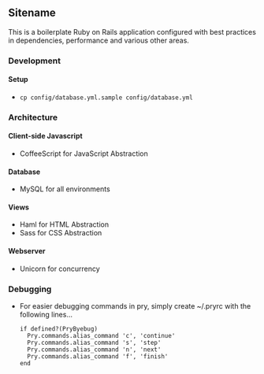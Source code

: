 ## Sitename
This is a boilerplate Ruby on Rails application configured with best practices in dependencies, performance and various other areas.

### Development
#### Setup
- ```cp config/database.yml.sample config/database.yml```

### Architecture
#### Client-side Javascript
- CoffeeScript for JavaScript Abstraction

#### Database
- MySQL for all environments

#### Views
- Haml for HTML Abstraction
- Sass for CSS Abstraction

#### Webserver
- Unicorn for concurrency

### Debugging
- For easier debugging commands in pry, simply create ~/.pryrc with the following lines...

    ```
    if defined?(PryByebug)
      Pry.commands.alias_command 'c', 'continue'
      Pry.commands.alias_command 's', 'step'
      Pry.commands.alias_command 'n', 'next'
      Pry.commands.alias_command 'f', 'finish'
    end
    ```
